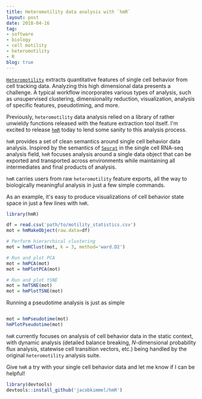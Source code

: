 ```yaml
---
title: Heteromotility data analysis with `hmR`
layout: post
date: 2018-04-16
tag:
- software
- biology
- cell motility
- heteromotility
- R
blog: true
---
```


[`Heteromotility`](https://jacobkimmel.github.io/heteromotility) extracts quantitative features of single cell behavior from cell tracking data. Analyzing this high dimensional data presents a challenge. A typical workflow incorporates various types of analysis, such as unsupervised clustering, dimensionality reduction, visualization, analysis of specific features, pseudotiming, and more.

Previously, `heteromotility` data analysis relied on a library of rather unwieldy functions released with the feature extraction tool itself. I'm excited to release [`hmR`](https://github.com/jacobkimmel/hmR) today to lend some sanity to this analysis process.

`hmR` provides a set of clean semantics around single cell behavior data analysis. Inspired by the semantics of [`Seurat`](https://github.com/satijalab/seurat) in the single cell RNA-seq analysis field, `hmR` focuses analysis around a single data object that can be exported and transported across environments while maintaining all intermediates and final products of analysis.

`hmR` carries users from raw `heteromotility` feature exports, all the way to biologically meaningful analysis in just a few simple commands.

As an example, it's easy to produce visualizations of cell behavior state space in just a few lines with `hmR`.

```R
library(hmR)

df = read.csv('path/to/motility_statistics.csv')
mot = hmMakeObject(raw.data=df)

# Perform hierarchical clustering
mot = hmHClust(mot, k = 3, method='ward.D2')

# Run and plot PCA
mot = hmPCA(mot)
mot = hmPlotPCA(mot)

# Run and plot tSNE
mot = hmTSNE(mot)
mot = hmPlotTSNE(mot)
```

Running a pseudotime analysis is just as simple

```R

mot = hmPseudotime(mot)
hmPlotPseudotime(mot)
```

`hmR` currently focuses on analysis of cell behavior data in the static context, with dynamic analysis (detailed balance breaking, *N*-dimensional probability flux analysis, statewise cell transition vectors, etc.) being handled by the original `heteromotility` analysis suite.

Give `hmR` a try with your single cell behavior data and let me know if I can be helpful!

```R
library(devtools)
devtools::install_github('jacobkimmel/hmR')
```
